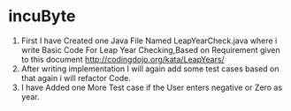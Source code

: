 # incuByte
1. First I have Created one Java File Named LeapYearCheck.java where i write Basic Code For Leap Year Checking,Based on Requirement given to this document
http://codingdojo.org/kata/LeapYears/
2. After writing implementation I will again add some test cases based on that again i will refactor Code.
3. I have Added one More Test case if the User enters negative or Zero as year.
